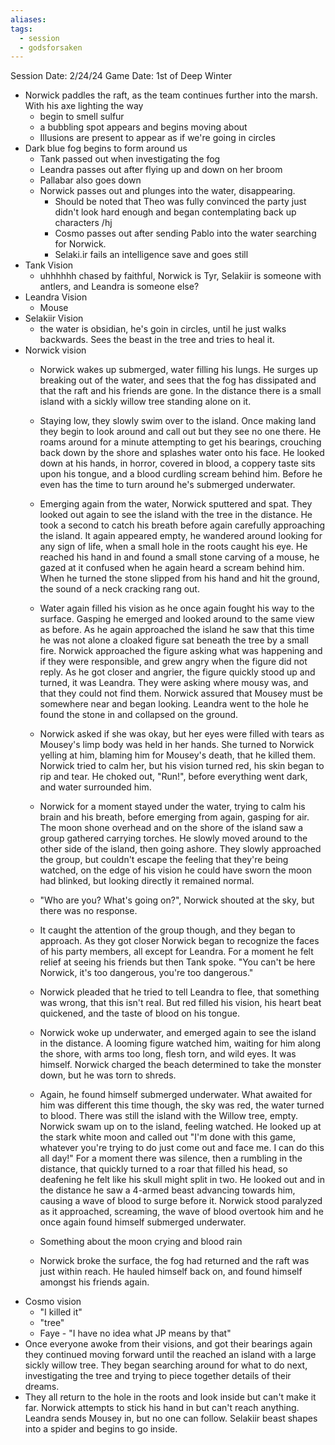 ```yaml
---
aliases: 
tags:
  - session
  - godsforsaken
---
```

Session Date: 2/24/24
Game Date: 1st of Deep Winter

- Norwick paddles the raft, as the team continues further into the marsh. With his axe lighting the way
	- begin to smell sulfur
	- a bubbling spot appears and begins moving about
	- Illusions are present to appear as if we're going in circles
- Dark blue fog begins to form around us
	- Tank passed out when investigating the fog
	- Leandra passes out after flying up and down on her broom
	- Pallabar also goes down
	- Norwick passes out and plunges into the water, disappearing.
		- Should be noted that Theo was fully convinced the party just didn't look hard enough and began contemplating back up characters /hj
		- Cosmo passes out after sending Pablo into the water searching for Norwick.
		- Selaki.ir fails an intelligence save and goes still
- Tank Vision
	- uhhhhhh chased by faithful, Norwick is Tyr, Selakiir is someone with antlers, and Leandra is someone else?
- Leandra Vision
	- Mouse
- Selakiir Vision
	- the water is obsidian, he's goin in circles, until he just walks backwards. Sees the beast in the tree and tries to heal it.
- Norwick vision
	- Norwick wakes up submerged, water filling his lungs. He surges up breaking out of the water, and sees that the fog has dissipated and that the raft and his friends are gone. In the distance there is a small island with a sickly willow tree standing alone on it.
	
	- Staying low, they slowly swim over to the island. Once making land they begin to look around and call out but they see no one there. He roams around for a minute attempting to get his bearings, crouching back down by the shore and splashes water onto his face. He looked down at his hands, in horror, covered in blood, a coppery taste sits upon his tongue, and a blood curdling scream behind him. Before he even has the time to turn around he's submerged underwater.
	
	- Emerging again from the water, Norwick sputtered and spat. They looked out again to see the island with the tree in the distance. He took a second to catch his breath before again carefully approaching the island. It again appeared empty, he wandered around looking for any sign of life, when a small hole in the roots caught his eye. He reached his hand in and found a small stone carving of a mouse, he gazed at it confused when he again heard a scream behind him. When he turned the stone slipped from his hand and hit the ground, the sound of a neck cracking rang out.
	
	- Water again filled his vision as he once again fought his way to the surface. Gasping he emerged and looked around to the same view as before. As he again approached the island he saw that this time he was not alone a cloaked figure sat beneath the tree by a small fire. Norwick approached the figure asking what was happening and if they were responsible, and grew angry when the figure did not reply. As he got closer and angrier, the figure quickly stood up and turned, it was Leandra. They were asking where mousy was, and that they could not find them. Norwick assured that Mousey must be somewhere near and began looking. Leandra went to the hole he found the stone in and collapsed on the ground.
	
	- Norwick asked if she was okay, but her eyes were filled with tears as Mousey's limp body was held in her hands. She turned to Norwick yelling at him, blaming him for Mousey's death, that he killed  them. Norwick tried to calm her, but his vision turned red, his skin began to rip and tear. He choked out, "Run!", before everything went dark, and water surrounded him.

	- Norwick for a moment stayed under the water, trying to calm his brain and his breath, before emerging from again, gasping for air. The moon shone overhead and on the shore of the island saw a group gathered carrying torches. He slowly moved around to the other side of the island, then going ashore. They slowly approached the group, but couldn't escape the feeling that they're being watched, on the edge of his vision he could have sworn the moon had blinked, but looking directly it remained normal.

	- "Who are you? What's going on?", Norwick shouted at the sky, but there was no response. 
	
	- It caught the attention of the group though, and they began to approach. As they got closer Norwick began to recognize the faces of his party members, all except for Leandra. For a moment he felt relief at seeing his friends but then Tank spoke. "You can't be here Norwick, it's too dangerous, you're too dangerous."
	
	- Norwick pleaded that he tried to tell Leandra to flee, that something was wrong, that this isn't real. But red filled his vision, his heart beat quickened, and the taste of blood on his tongue.

	- Norwick woke up underwater, and emerged again to see the island in the distance. A looming figure watched him, waiting for him along the shore, with arms too long, flesh torn, and wild eyes. It was himself. Norwick charged the beach determined to take the monster down, but he was torn to shreds.

	- Again, he found himself submerged underwater. What awaited for him was different this time though, the sky was red, the water turned to blood. There was still the island with the Willow tree, empty. Norwick swam up on to the island, feeling watched. He looked up at the stark white moon and called out "I'm done with this game, whatever you're trying to do just come out and face me. I can do this all day!" For a moment there was silence, then a rumbling in the distance, that quickly turned to a roar that filled his head, so deafening he felt like his skull might split in two. He looked out and in the distance he saw a 4-armed beast advancing towards him, causing a wave of blood to surge before it. Norwick stood paralyzed as it approached, screaming, the wave of blood overtook him and he once again found himself submerged underwater.

	- Something about the moon crying and blood rain

	- Norwick broke the surface, the fog had returned and the raft was just within reach. He hauled himself back on, and found himself amongst his friends again.
- Cosmo vision
	- "I killed it"
	- "tree"
	- Faye - "I have no idea what JP means by that"
- Once everyone awoke from their visions, and got their bearings again they continued moving forward until the reached an island with a large sickly willow tree. They began searching around for what to do next, investigating the tree and trying to piece together details of their dreams.
- They all return to the hole in the roots and look inside but can't make it far. Norwick attempts to stick his hand in but can't reach anything. Leandra sends Mousey in, but no one can follow. Selakiir beast shapes into a spider and begins to go inside.